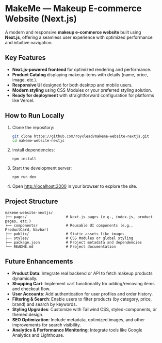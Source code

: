 # MakeMe — Makeup E-commerce Website (Next.js)

A modern and responsive **makeup e-commerce website** built using **Next.js**, offering a seamless user experience with optimized performance and intuitive navigation.

## Key Features

* **Next.js-powered frontend** for optimized rendering and performance.
* **Product Catalog** displaying makeup items with details (name, price, image, etc.).
* **Responsive UI** designed for both desktop and mobile users.
* **Modern styling** using CSS Modules or your preferred styling solution.
* **Ready for deployment** with straightforward configuration for platforms like Vercel.

## How to Run Locally

1. Clone the repository:

   ```bash
   git clone https://github.com/royxlead/makeme-website-nextjs.git
   cd makeme-website-nextjs
   ```

2. Install dependencies:

   ```bash
   npm install
   ```

3. Start the development server:

   ```bash
   npm run dev
   ```

4. Open [http://localhost:3000](http://localhost:3000) in your browser to explore the site.

## Project Structure

```
makeme-website-nextjs/
├── pages/                  # Next.js pages (e.g., index.js, product pages, etc.)
├── components/             # Reusable UI components (e.g., ProductCard, Navbar)
├── public/                 # Static assets like images
├── styles/                 # CSS Modules or global styling
├── package.json            # Project metadata and dependencies
└── README.md               # Project documentation
```

## Future Enhancements

* **Product Data**: Integrate real backend or API to fetch makeup products dynamically.
* **Shopping Cart**: Implement cart functionality for adding/removing items and checkout flow.
* **User Accounts**: Add authentication for user profiles and order history.
* **Filtering & Search**: Enable users to filter products (by category, price, brand) and search by keywords.
* **Styling Upgrades**: Customize with Tailwind CSS, styled-components, or themed design.
* **SEO Optimization**: Include metadata, optimized images, and other improvements for search visibility.
* **Analytics & Performance Monitoring**: Integrate tools like Google Analytics and Lighthouse.

